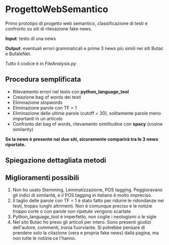 # ProgettoWebSemantico

Primo prototipo di progetto web semantico, classificazione di testi e confronto su siti di rilevazione fake news.

**Input**: testo di una news 

**Output**: eventuali errori grammaticali e prime 3 news più simili nei siti Butac e BufaleNet.

Tutto il codice è in _FileAnalysis.py_

## Procedura semplificata

- Rilevamento errori nel testo con **python_language_tool**
- Creazione bag of words dei testi
- Eliminazione stopwords
- Eliminazione parole con TF = 1
- Eliminazione delle ultime parole (cutoff = 30), solitamente parole meno importanti in un articolo
- Confronto dei bag of words, rilevamento similitudine con **spacy** (cosine similarity)

**Se la news è presente nei due siti, sicuramente comparirà tra le 3 news riportate.**

## Spiegazione dettagliata metodi

## Miglioramenti possibili
1. Non ho usato Stemming, Lemmatizzazione, POS tagging. Peggioravano gli indici di similarità, e il POS tagging in italiano è molto impreciso.
2. Il taglio delle parole con TF = 1 è stato fatto per ridurre le ridondanze nei testi, troppo lunghi altrimenti.
  Non è comunque preciso e le notizie troppo corte o con parole non ripetute vengono scartate
3. Python_language_tool è imperfetto, non coglie i neologismi o le sigle
4. Nel sito Butac ho preso gli articoli per intero. Sono presenti giudizi dell'autore, commenti, ironia fuorviante. Si potrebbe pensare di prendere solo la citazione 
(vera e propria fake news) dalla pagina, ma non tutte le notizie ce l'hanno.
